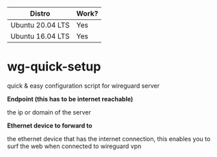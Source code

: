 | Distro      | Work? |
| ----------- | ----------- |
| Ubuntu 20.04 LTS     | Yes |
| Ubuntu 16.04 LTS     | Yes  |

# wg-quick-setup
quick &amp; easy configuration script for wireguard server

**Endpoint (this has to be internet reachable)**

the ip or domain of the server

**Ethernet device to forward to**

the ethernet device that has the internet connection, this enables you to surf the web when connected to wireguard vpn
